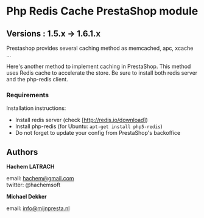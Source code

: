 # Php Redis Cache PrestaShop module

## Versions : 1.5.x -> 1.6.1.x

Prestashop provides several caching method as memcached, apc, xcache ... 

Here's another method to implement caching in PrestaShop. This method uses Redis cache to accelerate the store.
Be sure to install both redis server and the php-redis client.



### Requirements

Installation instructions:

* Install redis server (check [http://redis.io/download]) 
* Install php-redis (for Ubuntu: `apt-get install php5-redis`)
* Do not forget to update your config from PrestaShop's backoffice


## Authors


**Hachem LATRACH**

email: hachem@gmail.com   
twitter: @hachemsoft


**Michael Dekker**

email: info@mijnpresta.nl
